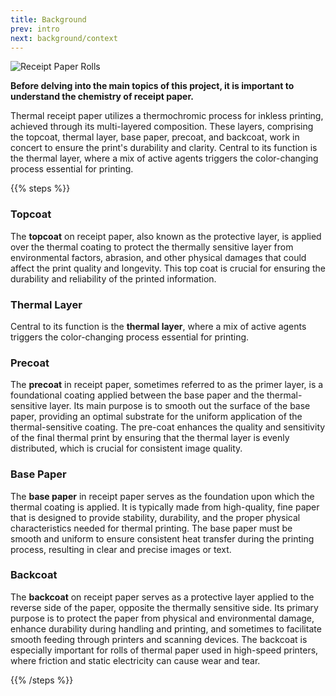 ```yaml
---
title: Background
prev: intro
next: background/context
---
```


![Receipt Paper Rolls](paper-mill_6000x2000.png "Image Courtesy of Panda Paper on Unsplash")

**Before delving into the main topics of this project, it is important to understand the chemistry of receipt paper.**

Thermal receipt paper utilizes a thermochromic process for inkless printing, achieved through its multi-layered composition. These layers, comprising the topcoat, thermal layer, base paper, precoat, and backcoat, work in concert to ensure the print's durability and clarity. Central to its function is the thermal layer, where a mix of active agents triggers the color-changing process essential for printing.

{{% steps %}}

### Topcoat

The **topcoat** on receipt paper, also known as the protective layer, is applied over the thermal coating to protect the thermally sensitive layer from environmental factors, abrasion, and other physical damages that could affect the print quality and longevity. This top coat is crucial for ensuring the durability and reliability of the printed information.

### Thermal Layer

Central to its function is the **thermal layer**, where a mix of active agents triggers the color-changing process essential for printing.

### Precoat

The **precoat** in receipt paper, sometimes referred to as the primer layer, is a foundational coating applied between the base paper and the thermal-sensitive layer. Its main purpose is to smooth out the surface of the base paper, providing an optimal substrate for the uniform application of the thermal-sensitive coating. The pre-coat enhances the quality and sensitivity of the final thermal print by ensuring that the thermal layer is evenly distributed, which is crucial for consistent image quality.

### Base Paper

The **base paper** in receipt paper serves as the foundation upon which the thermal coating is applied. It is typically made from high-quality, fine paper that is designed to provide stability, durability, and the proper physical characteristics needed for thermal printing. The base paper must be smooth and uniform to ensure consistent heat transfer during the printing process, resulting in clear and precise images or text.

### Backcoat

The **backcoat** on receipt paper serves as a protective layer applied to the reverse side of the paper, opposite the thermally sensitive side. Its primary purpose is to protect the paper from physical and environmental damage, enhance durability during handling and printing, and sometimes to facilitate smooth feeding through printers and scanning devices. The backcoat is especially important for rolls of thermal paper used in high-speed printers, where friction and static electricity can cause wear and tear.

{{% /steps %}}

